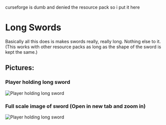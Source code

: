 curseforge is dumb and denied the resource pack so i put it here

# Long Swords

Basically all this does is makes swords really, really long. Nothing else to it.
(This works with other resource packs as long as the shape of the sword is kept the same.)

## Pictures:
### Player holding long sword
![Player holding long sword](https://user-images.githubusercontent.com/59123926/156651168-24b26386-7bba-45c1-bf44-3b516a2b53e4.png)

### Full scale image of sword (Open in new tab and zoom in)
![Player holding long sword](https://user-images.githubusercontent.com/59123926/156651206-83f315de-ff2a-486e-92d2-d92a4f2af90b.png)
